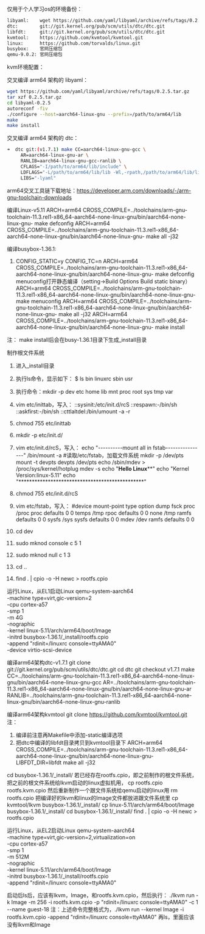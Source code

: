 仅用于个人学习os的环境备份：


```bash
libyaml:	wget https://github.com/yaml/libyaml/archive/refs/tags/0.2.5.tar.gz
dtc: 		git://git.kernel.org/pub/scm/utils/dtc/dtc.git
libfdt:		git://git.kernel.org/pub/scm/utils/dtc/dtc.git
kvmtool:	https://github.com/kvmtool/kvmtool.git
linux:		https://github.com/torvalds/linux.git
busybox:	官网压缩包
qemu-9.0.2:	官网压缩包
```

kvm环境配置：

交叉编译 arm64 架构的 libyaml：

```bash
wget https://github.com/yaml/libyaml/archive/refs/tags/0.2.5.tar.gz
tar xzf 0.2.5.tar.gz
cd libyaml-0.2.5
autoreconf -fiv
./configure --host=aarch64-linux-gnu --prefix=/path/to/arm64/lib
make
make install
```

交叉编译 arm64 架构的 dtc：

```bash
➜  dtc git:(v1.7.1) make CC=aarch64-linux-gnu-gcc \
     AR=aarch64-linux-gnu-ar \
     RANLIB=aarch64-linux-gnu-gcc-ranlib \
     CFLAGS="-I/path/to/arm64/lib/include" \
     LDFLAGS="-L/path/to/arm64/lib/lib -Wl,-rpath,/path/to/arm64/lib/lib" \
     LIBS="-lyaml"
```

arm64交叉工具链下载地址：https://developer.arm.com/downloads/-/arm-gnu-toolchain-downloads

编译Linux-v5.11
ARCH=arm64 CROSS_COMPILE=../toolchains/arm-gnu-toolchain-11.3.rel1-x86_64-aarch64-none-linux-gnu/bin/aarch64-none-linux-gnu- make defconfig
ARCH=arm64 CROSS_COMPILE=../toolchains/arm-gnu-toolchain-11.3.rel1-x86_64-aarch64-none-linux-gnu/bin/aarch64-none-linux-gnu- make all -j32

编译busybox-1.36.1:

1. CONFIG_STATIC=y CONFIG_TC=n
ARCH=arm64 CROSS_COMPILE=../toolchains/arm-gnu-toolchain-11.3.rel1-x86_64-aarch64-none-linux-gnu/bin/aarch64-none-linux-gnu- make defconfig
menuconfig打开静态编译（setting->Build Options  Build static binary）
ARCH=arm64 CROSS_COMPILE=../toolchains/arm-gnu-toolchain-11.3.rel1-x86_64-aarch64-none-linux-gnu/bin/aarch64-none-linux-gnu- make menuconfig
ARCH=arm64 CROSS_COMPILE=../toolchains/arm-gnu-toolchain-11.3.rel1-x86_64-aarch64-none-linux-gnu/bin/aarch64-none-linux-gnu- make all -j32
ARCH=arm64 CROSS_COMPILE=../toolchains/arm-gnu-toolchain-11.3.rel1-x86_64-aarch64-none-linux-gnu/bin/aarch64-none-linux-gnu- make install

注：
make install后会在busy-1.36.1目录下生成_install目录

制作根文件系统
1. 进入_install目录

2. 执行ls命令，显示如下：
$ ls
bin  linuxrc  sbin  usr

3. 执行命令：mkdir -p dev etc home lib mnt proc root sys tmp var

4. vim etc/inittab，写入：
::sysinit:/etc/init.d/rcS
::respawn:-/bin/sh
::askfirst:-/bin/sh
::cttlaltdel:/bin/umount -a -r

5. chmod 755 etc/inittab

6. mkdir -p etc/init.d/

7. vim etc/init.d/rcS，写入：
echo "----------mount all in fstab----------------"
/bin/mount -a #读取/etc/fstab，加载文件系统
mkdir -p /dev/pts
mount -t devpts devpts /dev/pts
echo /sbin/mdev > /proc/sys/kernel/hotplug
mdev -s
echo "****************Hello Linux******************"
echo "Kernel Version:linux-5.11"
echo "***********************************************"

8. chmod 755 etc/init.d/rcS

9. vim etc/fstab，写入：
#device mount-point type option dump fsck
proc  /proc proc  defaults 0 0
temps /tmp  rpoc  defaults 0 0
none  /tmp  ramfs defaults 0 0
sysfs /sys  sysfs defaults 0 0
mdev  /dev  ramfs defaults 0 0

10. cd dev
11. sudo mknod console c 5 1
12. sudo mknod null c 1 3
13. cd ..
14. find . | cpio -o -H newc > rootfs.cpio

运行Linux，从EL1启动Linux
qemu-system-aarch64 \
	-machine type=virt,gic-version=2 \
	-cpu cortex-a57 \
	-smp 1 \
	-m 4G \
	-nographic \
	-kernel linux-5.11/arch/arm64/boot/Image \
	-initrd busybox-1.36.1/_install/rootfs.cpio \
	-append "rdinit=/linuxrc console=ttyAMA0" \
	-device virtio-scsi-device

编译arm64架构dtc-v1.7.1
git clone git://git.kernel.org/pub/scm/utils/dtc/dtc.git
cd dtc
git checkout v1.7.1
make CC=../toolchains/arm-gnu-toolchain-11.3.rel1-x86_64-aarch64-none-linux-gnu/bin/aarch64-none-linux-gnu-gcc AR=../toolchains/arm-gnu-toolchain-11.3.rel1-x86_64-aarch64-none-linux-gnu/bin/aarch64-none-linux-gnu-ar RANLIB=../toolchains/arm-gnu-toolchain-11.3.rel1-x86_64-aarch64-none-linux-gnu/bin/aarch64-none-linux-gnu-ranlib

编译arm64架构kvmtool
git clone https://github.com/kvmtool/kvmtool.git
注：
1. 编译前注意再Makefile中添加-static编译选项
2. 把dtc中编译的libfdt目录拷贝到kvmtool目录下
ARCH=arm64 CROSS_COMPILE=../toolchains/arm-gnu-toolchain-11.3.rel1-x86_64-aarch64-none-linux-gnu/bin/aarch64-none-linux-gnu- LIBFDT_DIR=libfdt make all -j32

cd busybox-1.36.1/_install/
若已经存在rootfs.cpio，即之前制作的根文件系统，把之前的根文件系统给lkvm启动的linux虚拟机用，
cp rootfs.cpio rootfs.kvm.cpio
然后重新制作一个跟文件系统给qemu启动的linux用
rm rootfs.cpio
把编译好的lkvm和linux的Image文件都放进跟文件系统里
cp kvmtool/lkvm busybox-1.36.1/_install/
cp linux-5.11/arch/arm64/boot/Image busybox-1.36.1/_install/
cd busybox-1.36.1/_install/
find . | cpio -o -H newc > rootfs.cpio

运行Linux，从EL2启动Linux
qemu-system-aarch64 \
	-machine type=virt,gic-version=2,virtualization=on \
	-cpu cortex-a57 \
	-smp 1 \
	-m 512M \
	-nographic \
	-kernel linux-5.11/arch/arm64/boot/Image  \
	-initrd busybox-1.36.1/_install/rootfs.cpio   \
	-append "rdinit=/linuxrc console=ttyAMA0"

启动后ls后，应该有lkvm，Image，和rootfs.kvm.cpio，然后执行：
./lkvm run -k Image -m 256 -i rootfs.kvm.cpio -p "rdinit=/linuxrc console=ttyAMA0" -c 1 --name guest-18
注：上述命令完整格式为，./lkvm run --kernel Image -i rootfs.kvm.cpio -append "rdinit=/linuxrc console=ttyAMA0"
再ls，里面应该没有lkvm和Image
